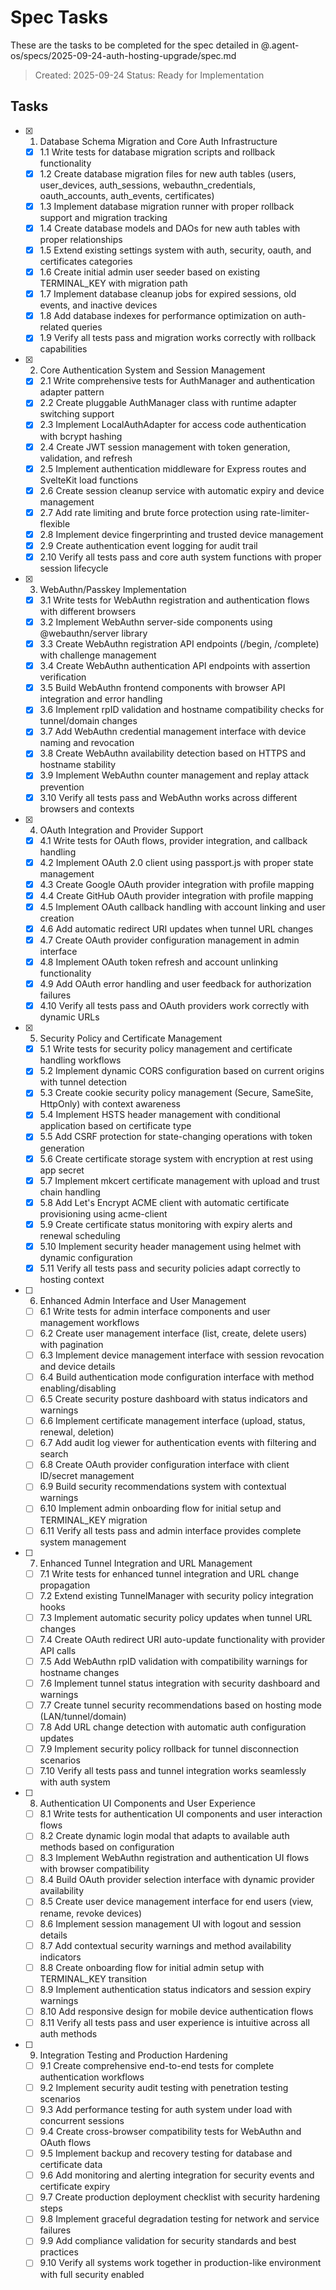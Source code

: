 # Spec Tasks

These are the tasks to be completed for the spec detailed in @.agent-os/specs/2025-09-24-auth-hosting-upgrade/spec.md

> Created: 2025-09-24
> Status: Ready for Implementation

## Tasks

- [x] 1. Database Schema Migration and Core Auth Infrastructure
  - [x] 1.1 Write tests for database migration scripts and rollback functionality
  - [x] 1.2 Create database migration files for new auth tables (users, user_devices, auth_sessions, webauthn_credentials, oauth_accounts, auth_events, certificates)
  - [x] 1.3 Implement database migration runner with proper rollback support and migration tracking
  - [x] 1.4 Create database models and DAOs for new auth tables with proper relationships
  - [x] 1.5 Extend existing settings system with auth, security, oauth, and certificates categories
  - [x] 1.6 Create initial admin user seeder based on existing TERMINAL_KEY with migration path
  - [x] 1.7 Implement database cleanup jobs for expired sessions, old events, and inactive devices
  - [x] 1.8 Add database indexes for performance optimization on auth-related queries
  - [x] 1.9 Verify all tests pass and migration works correctly with rollback capabilities

- [x] 2. Core Authentication System and Session Management
  - [x] 2.1 Write comprehensive tests for AuthManager and authentication adapter pattern
  - [x] 2.2 Create pluggable AuthManager class with runtime adapter switching support
  - [x] 2.3 Implement LocalAuthAdapter for access code authentication with bcrypt hashing
  - [x] 2.4 Create JWT session management with token generation, validation, and refresh
  - [x] 2.5 Implement authentication middleware for Express routes and SvelteKit load functions
  - [x] 2.6 Create session cleanup service with automatic expiry and device management
  - [x] 2.7 Add rate limiting and brute force protection using rate-limiter-flexible
  - [x] 2.8 Implement device fingerprinting and trusted device management
  - [x] 2.9 Create authentication event logging for audit trail
  - [x] 2.10 Verify all tests pass and core auth system functions with proper session lifecycle

- [x] 3. WebAuthn/Passkey Implementation
  - [x] 3.1 Write tests for WebAuthn registration and authentication flows with different browsers
  - [x] 3.2 Implement WebAuthn server-side components using @webauthn/server library
  - [x] 3.3 Create WebAuthn registration API endpoints (/begin, /complete) with challenge management
  - [x] 3.4 Create WebAuthn authentication API endpoints with assertion verification
  - [x] 3.5 Build WebAuthn frontend components with browser API integration and error handling
  - [x] 3.6 Implement rpID validation and hostname compatibility checks for tunnel/domain changes
  - [x] 3.7 Add WebAuthn credential management interface with device naming and revocation
  - [x] 3.8 Create WebAuthn availability detection based on HTTPS and hostname stability
  - [x] 3.9 Implement WebAuthn counter management and replay attack prevention
  - [x] 3.10 Verify all tests pass and WebAuthn works across different browsers and contexts

- [x] 4. OAuth Integration and Provider Support
  - [x] 4.1 Write tests for OAuth flows, provider integration, and callback handling
  - [x] 4.2 Implement OAuth 2.0 client using passport.js with proper state management
  - [x] 4.3 Create Google OAuth provider integration with profile mapping
  - [x] 4.4 Create GitHub OAuth provider integration with profile mapping
  - [x] 4.5 Implement OAuth callback handling with account linking and user creation
  - [x] 4.6 Add automatic redirect URI updates when tunnel URL changes
  - [x] 4.7 Create OAuth provider configuration management in admin interface
  - [x] 4.8 Implement OAuth token refresh and account unlinking functionality
  - [x] 4.9 Add OAuth error handling and user feedback for authorization failures
  - [x] 4.10 Verify all tests pass and OAuth providers work correctly with dynamic URLs

- [x] 5. Security Policy and Certificate Management
  - [x] 5.1 Write tests for security policy management and certificate handling workflows
  - [x] 5.2 Implement dynamic CORS configuration based on current origins with tunnel detection
  - [x] 5.3 Create cookie security policy management (Secure, SameSite, HttpOnly) with context awareness
  - [x] 5.4 Implement HSTS header management with conditional application based on certificate type
  - [x] 5.5 Add CSRF protection for state-changing operations with token generation
  - [x] 5.6 Create certificate storage system with encryption at rest using app secret
  - [x] 5.7 Implement mkcert certificate management with upload and trust chain handling
  - [x] 5.8 Add Let's Encrypt ACME client with automatic certificate provisioning using acme-client
  - [x] 5.9 Create certificate status monitoring with expiry alerts and renewal scheduling
  - [x] 5.10 Implement security header management using helmet with dynamic configuration
  - [x] 5.11 Verify all tests pass and security policies adapt correctly to hosting context

- [ ] 6. Enhanced Admin Interface and User Management
  - [ ] 6.1 Write tests for admin interface components and user management workflows
  - [ ] 6.2 Create user management interface (list, create, delete users) with pagination
  - [ ] 6.3 Implement device management interface with session revocation and device details
  - [ ] 6.4 Build authentication mode configuration interface with method enabling/disabling
  - [ ] 6.5 Create security posture dashboard with status indicators and warnings
  - [ ] 6.6 Implement certificate management interface (upload, status, renewal, deletion)
  - [ ] 6.7 Add audit log viewer for authentication events with filtering and search
  - [ ] 6.8 Create OAuth provider configuration interface with client ID/secret management
  - [ ] 6.9 Build security recommendations system with contextual warnings
  - [ ] 6.10 Implement admin onboarding flow for initial setup and TERMINAL_KEY migration
  - [ ] 6.11 Verify all tests pass and admin interface provides complete system management

- [ ] 7. Enhanced Tunnel Integration and URL Management
  - [ ] 7.1 Write tests for enhanced tunnel integration and URL change propagation
  - [ ] 7.2 Extend existing TunnelManager with security policy integration hooks
  - [ ] 7.3 Implement automatic security policy updates when tunnel URL changes
  - [ ] 7.4 Create OAuth redirect URI auto-update functionality with provider API calls
  - [ ] 7.5 Add WebAuthn rpID validation with compatibility warnings for hostname changes
  - [ ] 7.6 Implement tunnel status integration with security dashboard and warnings
  - [ ] 7.7 Create tunnel security recommendations based on hosting mode (LAN/tunnel/domain)
  - [ ] 7.8 Add URL change detection with automatic auth configuration updates
  - [ ] 7.9 Implement security policy rollback for tunnel disconnection scenarios
  - [ ] 7.10 Verify all tests pass and tunnel integration works seamlessly with auth system

- [ ] 8. Authentication UI Components and User Experience
  - [ ] 8.1 Write tests for authentication UI components and user interaction flows
  - [ ] 8.2 Create dynamic login modal that adapts to available auth methods based on configuration
  - [ ] 8.3 Implement WebAuthn registration and authentication UI flows with browser compatibility
  - [ ] 8.4 Build OAuth provider selection interface with dynamic provider availability
  - [ ] 8.5 Create user device management interface for end users (view, rename, revoke devices)
  - [ ] 8.6 Implement session management UI with logout and session details
  - [ ] 8.7 Add contextual security warnings and method availability indicators
  - [ ] 8.8 Create onboarding flow for initial admin setup with TERMINAL_KEY transition
  - [ ] 8.9 Implement authentication status indicators and session expiry warnings
  - [ ] 8.10 Add responsive design for mobile device authentication flows
  - [ ] 8.11 Verify all tests pass and user experience is intuitive across all auth methods

- [ ] 9. Integration Testing and Production Hardening
  - [ ] 9.1 Create comprehensive end-to-end tests for complete authentication workflows
  - [ ] 9.2 Implement security audit testing with penetration testing scenarios
  - [ ] 9.3 Add performance testing for auth system under load with concurrent sessions
  - [ ] 9.4 Create cross-browser compatibility tests for WebAuthn and OAuth flows
  - [ ] 9.5 Implement backup and recovery testing for database and certificate data
  - [ ] 9.6 Add monitoring and alerting integration for security events and certificate expiry
  - [ ] 9.7 Create production deployment checklist with security hardening steps
  - [ ] 9.8 Implement graceful degradation testing for network and service failures
  - [ ] 9.9 Add compliance validation for security standards and best practices
  - [ ] 9.10 Verify all systems work together in production-like environment with full security enabled